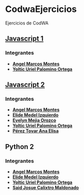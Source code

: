# CodwaEjercicios
Ejercicios de CodWA

## [Javascript 1]()
### Integrantes
- **[Angel Marcos Montes](https://github.com/Angel45604)**
- **[Yoltic Uriel Palomino Ortega](https://github.com/urielpalomino)**

## [Javascript 2](https://github.com/Angel45604/CodwaEjercicios/tree/master/Javascript%202/Clases/Desarrollo%20Web)
### Integrantes
- **[Angel Marcos Montes](https://github.com/Angel45604)**
- **[Elide Medel Izquierdo](https://github.com/Elide112004)**
- **[Evelyn Mejia Orozco](https://github.com/Evelyn135)**
- **[Yoltic Uriel Palomino Ortega](https://github.com/urielpalomino)**
- **[Pérez Tovar Ana Elisa](https://github.com/ElisaTovar)**


## Python 2
### Integrantes
- **[Angel Marcos Montes](https://github.com/Angel45604)**
- **[Elide Medel Izquierdo](https://github.com/Elide112004)**
- **[Yoltic Uriel Palomino Ortega](https://github.com/urielpalomino)**
- **[Said Josue Calixtro Maldonado](https://github.com/scalixtro)**


